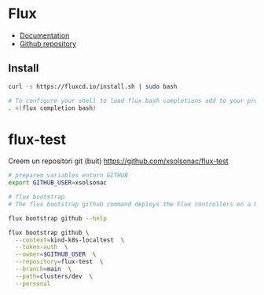 # Flux

 * [Documentation](https://fluxcd.io/flux/)
 * [Github repository](https://github.com/fluxcd/flux2?tab=readme-ov-file)

## Install

 ```bash
 curl -s https://fluxcd.io/install.sh | sudo bash

# To configure your shell to load flux bash completions add to your profile:
. <(flux completion bash)
 ```

# flux-test

Creem un repositori git (buit) https://github.com/xsolsonac/flux-test

```bash
# preparem variables entorn GITHUB
export GITHUB_USER=xsolsonac

# flux bootstrap
# The flux bootstrap github command deploys the Flux controllers on a Kubernetes cluster and configures the controllers to sync the cluster state from a GitHub repository

flux bootstrap github --help

flux bootstrap github \
  --context=kind-k8s-localtest  \
  --token-auth  \
  --owner=$GITHUB_USER  \
  --repository=flux-test  \
  --branch=main  \
  --path=clusters/dev  \
  --personal
```


